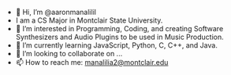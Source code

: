 - 👋 Hi, I’m @aaronmanalilil
- I am a CS Major in Montclair State University.
- 👀 I’m interested in Programming, Coding, and creating Software Synthesizers and Audio Plugins to be used in Music Production.
- 🌱 I’m currently learning JavaScript, Python, C, C++, and Java.
- 💞️ I’m looking to collaborate on ...
- 📫 How to reach me: manalilia2@montclair.edu

<!---
aaronmanalilil/aaronmanalilil is a ✨ special ✨ repository because its `README.md` (this file) appears on your GitHub profile.
You can click the Preview link to take a look at your changes.
--->
